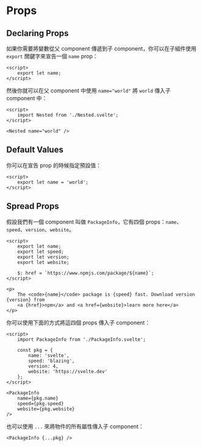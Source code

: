 # Props

## Declaring Props

如果你需要將變數從父 component 傳遞到子 component，你可以在子組件使用 `export` 關鍵字來宣告一個 `name` prop：

```svelte
<script>
    export let name;
</script>
```

然後你就可以在父 component 中使用 `name="world"` 將 `world` 傳入子 component 中：

```svelte
<script>
    import Nested from './Nested.svelte';
</script>

<Nested name="world" />
```

## Default Values

你可以在宣告 prop 的時候指定預設值：

```svelte
<script>
    export let name = 'world';
</script>
```

## Spread Props

假設我們有一個 component 叫做 `PackageInfo`，它有四個 props：`name`、`speed`、`version`、`website`。

```svelte
<script>
    export let name;
    export let speed;
    export let version;
    export let website;

    $: href = `https://www.npmjs.com/package/${name}`;
</script>

<p>
    The <code>{name}</code> package is {speed} fast. Download version {version} from
    <a {href}>npm</a> and <a href={website}>learn more here</a>
</p>
```

你可以使用下面的方式將這四個 props 傳入子 component：

```svelte
<script>
    import PackageInfo from './PackageInfo.svelte';

    const pkg = {
        name: 'svelte',
        speed: 'blazing',
        version: 4,
        website: 'https://svelte.dev'
    };
</script>

<PackageInfo
    name={pkg.name}
    speed={pkg.speed}
    website={pkg.website}
/>
```

也可以使用 `...` 來將物件的所有屬性傳入子 component：

```svelte
<PackageInfo {...pkg} />
```
